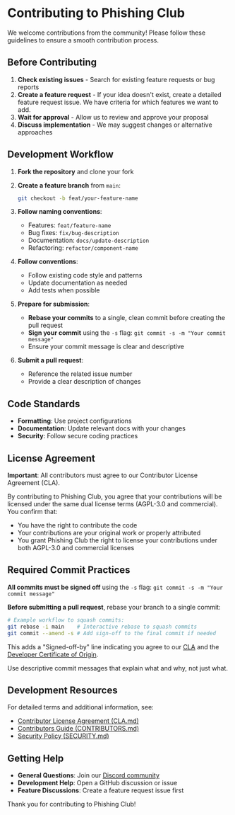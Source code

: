 # Contributing to Phishing Club

We welcome contributions from the community! Please follow these guidelines to ensure a smooth contribution process.

## Before Contributing

1. **Check existing issues** - Search for existing feature requests or bug reports
2. **Create a feature request** - If your idea doesn't exist, create a detailed feature request issue. We have criteria for which features we want to add.
3. **Wait for approval** - Allow us to review and approve your proposal
4. **Discuss implementation** - We may suggest changes or alternative approaches

## Development Workflow

1. **Fork the repository** and clone your fork
2. **Create a feature branch** from `main`:
   ```bash
   git checkout -b feat/your-feature-name
   ```
3. **Follow naming conventions**:
   - Features: `feat/feature-name`
   - Bug fixes: `fix/bug-description`
   - Documentation: `docs/update-description`
   - Refactoring: `refactor/component-name`

4. **Follow conventions**:
   - Follow existing code style and patterns
   - Update documentation as needed
   - Add tests when possible

5. **Prepare for submission**:
   - **Rebase your commits** to a single, clean commit before creating the pull request
   - **Sign your commit** using the `-s` flag: `git commit -s -m "Your commit message"`
   - Ensure your commit message is clear and descriptive

6. **Submit a pull request**:
   - Reference the related issue number
   - Provide a clear description of changes

## Code Standards

- **Formatting**: Use project configurations
- **Documentation**: Update relevant docs with your changes
- **Security**: Follow secure coding practices

## License Agreement

**Important**: All contributors must agree to our Contributor License Agreement (CLA).

By contributing to Phishing Club, you agree that your contributions will be licensed under the same dual license terms (AGPL-3.0 and commercial). You confirm that:

- You have the right to contribute the code
- Your contributions are your original work or properly attributed
- You grant Phishing Club the right to license your contributions under both AGPL-3.0 and commercial licenses

## Required Commit Practices

**All commits must be signed off** using the `-s` flag: `git commit -s -m "Your commit message"`

**Before submitting a pull request**, rebase your branch to a single commit:

```bash
# Example workflow to squash commits:
git rebase -i main    # Interactive rebase to squash commits
git commit --amend -s # Add sign-off to the final commit if needed
```

This adds a "Signed-off-by" line indicating you agree to our [CLA](CLA.md) and the [Developer Certificate of Origin](https://developercertificate.org/).

Use descriptive commit messages that explain what and why, not just what.

## Development Resources

For detailed terms and additional information, see:
- [Contributor License Agreement (CLA.md)](CLA.md)
- [Contributors Guide (CONTRIBUTORS.md)](CONTRIBUTORS.md)
- [Security Policy (SECURITY.md)](SECURITY.md)

## Getting Help

- **General Questions**: Join our [Discord community](https://discord.gg/Zssps7U8gX)
- **Development Help**: Open a GitHub discussion or issue
- **Feature Discussions**: Create a feature request issue first

Thank you for contributing to Phishing Club!
